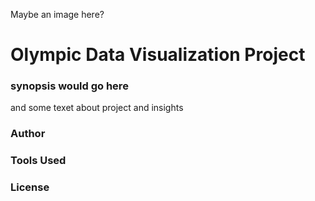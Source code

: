 Maybe an image here?

# Olympic Data Visualization Project

### synopsis would go here

and some texet about project and insights

### Author

### Tools Used

### License